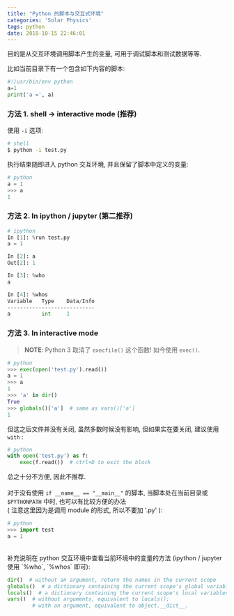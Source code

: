 ```yaml
---
title: "Python 的脚本与交互式环境"
categories: 'Solar Physics'
tags: python
date: 2018-10-15 22:46:01
---
```


目的是从交互环境调用脚本产生的变量, 可用于调试脚本和测试数据等等.

比如当前目录下有一个包含如下内容的脚本:

``` python
#!/usr/bin/env python
a=1
print('a =', a)
```
<!-- more -->

### 方法 1. shell -> interactive mode (推荐)

使用 `-i` 选项:

```bash
# shell
$ python -i test.py
```

执行结束随即进入 python 交互环境, 并且保留了脚本中定义的变量:

```python
# python
a = 1
>>> a
1
```

### 方法 2. In ipython / jupyter (第二推荐)

```python
# ipython
In [1]: %run test.py
a = 1

In [2]: a
Out[2]: 1

In [3]: %who
a

In [4]: %whos
Variable   Type    Data/Info
----------------------------
a          int     1
```

### 方法 3. In interactive mode

> **NOTE**: Python 3 取消了 `execfile()` 这个函数! 如今使用 `exec()`.

```python
# python
>>> exec(open('test.py').read())
a = 1
>>> a
1
>>> 'a' in dir()
True
>>> globals()['a']  # same as vars()['a']
1
```

但这之后文件并没有关闭, 虽然多数时候没有影响, 但如果实在要关闭, 建议使用 `with` :

```python
# python
with open('test.py') as f:
    exec(f.read())  # ctrl+D to exit the block
```

总之十分不方便, 因此不推荐.
<br><br>
对于没有使用 `if __name__ == "__main__"` 的脚本, 当脚本处在当前目录或 `$PYTHONPATH` 中时, 也可以有比较方便的办法<br>(
注意这里因为是调用 module 的形式, 所以不要加 '.py' ):

```python
# python
>>> import test
a = 1
```

<br>
补充说明在 python 交互环境中查看当前环境中的变量的方法 (ipython / jupyter 使用 `%who`, `%whos` 即可):

```python
dir()  # without an argument, return the names in the current scope
globals()  # a dictionary containing the current scope's global variables
locals()  # a dictionary containing the current scope's local variables
vars()  # without arguments, equivalent to locals();
        # with an argument, equivalent to object.__dict__.
```
